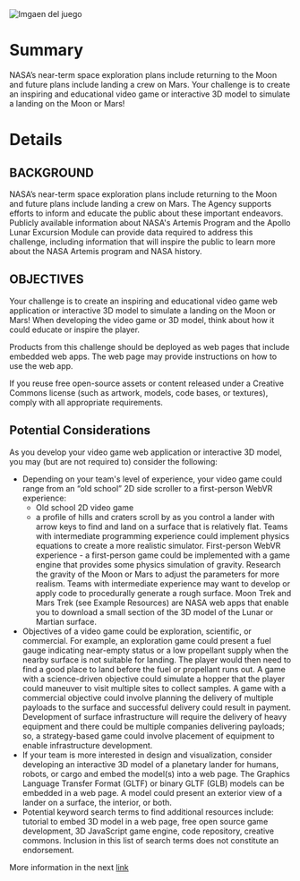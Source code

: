 <img align="center" src="https://images.spaceappschallenge.org/images/ImYmtob5ehfjSibQyBVq4RkJXeY=/10634/fill-591x300/" alt="Imgaen del juego" />

# Summary
NASA’s near-term space exploration plans include returning to the Moon and future plans include landing a crew on Mars. Your challenge is to create an inspiring and educational video game or interactive 3D model to simulate a landing on the Moon or Mars!

# Details
## BACKGROUND
NASA’s near-term space exploration plans include returning to the Moon and future plans include landing a crew on Mars. The Agency supports efforts to inform and educate the public about these important endeavors. Publicly available information about NASA's Artemis Program and the Apollo Lunar Excursion Module can provide data required to address this challenge, including information that will inspire the public to learn more about the NASA Artemis program and NASA history.

## OBJECTIVES
Your challenge is to create an inspiring and educational video game web application or interactive 3D model to simulate a landing on the Moon or Mars! When developing the video game or 3D model, think about how it could educate or inspire the player.

Products from this challenge should be deployed as web pages that include embedded web apps. The web page may provide instructions on how to use the web app.

If you reuse free open-source assets or content released under a Creative Commons license (such as artwork, models, code bases, or textures), comply with all appropriate requirements.

## Potential Considerations
As you develop your video game web application or interactive 3D model, you may (but are not required to) consider the following:

- Depending on your team's level of experience, your video game could range from an “old school” 2D side scroller to a first-person WebVR experience:
  - Old school 2D video game
  - a profile of hills and craters scroll by as you control a lander with arrow keys to find and land on a surface that is relatively flat. Teams with intermediate programming experience could implement physics equations to create a more realistic simulator.
First-person WebVR experience - a first-person game could be implemented with a game engine that provides some physics simulation of gravity. Research the gravity of the Moon or Mars to adjust the parameters for more realism. Teams with intermediate experience may want to develop or apply code to procedurally generate a rough surface. Moon Trek and Mars Trek (see Example Resources) are NASA web apps that enable you to download a small section of the 3D model of the Lunar or Martian surface.
- Objectives of a video game could be exploration, scientific, or commercial. For example, an exploration game could present a fuel gauge indicating near-empty status or a low propellant supply when the nearby surface is not suitable for landing. The player would then need to find a good place to land before the fuel or propellant runs out. A game with a science-driven objective could simulate a hopper that the player could maneuver to visit multiple sites to collect samples. A game with a commercial objective could involve planning the delivery of multiple payloads to the surface and successful delivery could result in payment. Development of surface infrastructure will require the delivery of heavy equipment and there could be multiple companies delivering payloads; so, a strategy-based game could involve placement of equipment to enable infrastructure development.
- If your team is more interested in design and visualization, consider developing an interactive 3D model of a planetary lander for humans, robots, or cargo and embed the model(s) into a web page. The Graphics Language Transfer Format (GLTF) or binary GLTF (GLB) models can be embedded in a web page. A model could present an exterior view of a lander on a surface, the interior, or both.
- Potential keyword search terms to find additional resources include: tutorial to embed 3D model in a web page, free open source game development, 3D JavaScript game engine, code repository, creative commons. Inclusion in this list of search terms does not constitute an endorsement.

More information in the next [link](https://2021.spaceappschallenge.org/challenges/statements/planetary-lander-video-game/details)